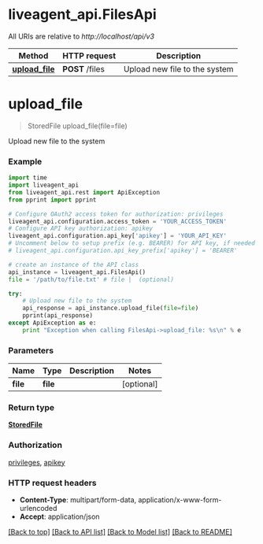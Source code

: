 # liveagent_api.FilesApi

All URIs are relative to *http://localhost/api/v3*

Method | HTTP request | Description
------------- | ------------- | -------------
[**upload_file**](FilesApi.md#upload_file) | **POST** /files | Upload new file to the system


# **upload_file**
> StoredFile upload_file(file=file)

Upload new file to the system

### Example 
```python
import time
import liveagent_api
from liveagent_api.rest import ApiException
from pprint import pprint

# Configure OAuth2 access token for authorization: privileges
liveagent_api.configuration.access_token = 'YOUR_ACCESS_TOKEN'
# Configure API key authorization: apikey
liveagent_api.configuration.api_key['apikey'] = 'YOUR_API_KEY'
# Uncomment below to setup prefix (e.g. BEARER) for API key, if needed
# liveagent_api.configuration.api_key_prefix['apikey'] = 'BEARER'

# create an instance of the API class
api_instance = liveagent_api.FilesApi()
file = '/path/to/file.txt' # file |  (optional)

try: 
    # Upload new file to the system
    api_response = api_instance.upload_file(file=file)
    pprint(api_response)
except ApiException as e:
    print "Exception when calling FilesApi->upload_file: %s\n" % e
```

### Parameters

Name | Type | Description  | Notes
------------- | ------------- | ------------- | -------------
 **file** | **file**|  | [optional] 

### Return type

[**StoredFile**](StoredFile.md)

### Authorization

[privileges](../README.md#privileges), [apikey](../README.md#apikey)

### HTTP request headers

 - **Content-Type**: multipart/form-data, application/x-www-form-urlencoded
 - **Accept**: application/json

[[Back to top]](#) [[Back to API list]](../README.md#documentation-for-api-endpoints) [[Back to Model list]](../README.md#documentation-for-models) [[Back to README]](../README.md)

